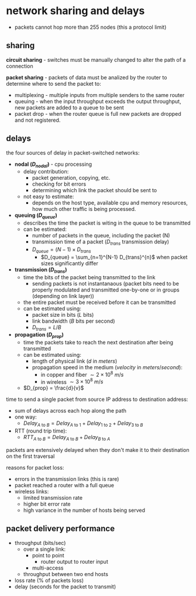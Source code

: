 # network sharing and delays
- packets cannot hop more than 255 nodes (this a protocol limit)

## sharing
**circuit sharing** - switches must be manually changed to alter the path of a connection

**packet sharing** - packets of data must be analized by the router to determine where to send the packet to:
- multiplexing - multiple inputs from multiple senders to the same router
- queuing - when the input throughput exceeds the output throughput, new packets are added to a queue to be sent
- packet drop - when the router queue is full new packets are dropped and not registered.


## delays

the four sources of delay in packet-switched networks:
  - **nodal  ($D_{nodal}$)** - cpu processing
    - delay contribution:
      - packet generation, copying, etc.
      - checking for bit errors
      - determining which link the packet should be sent to
    - not easy to estimate:
      - depends on the host type, available cpu and memory resources, how much other traffic is being processed.
  - **queuing ($D_{queue}$)**
    - describes the time the packet is witing in the queue to be transmitted
    - can be estimated:
      - number of packets in the queue, including the packet (N)
      - transmission time of a packet ($D_{trans}$ transmission delay)
      - $D_{queue} = (N -1) \times D_{trans}$
        - $D_{queue} = \sum_{n=1}^{N-1} D_{trans}^{n}$ when packet sizes significantly differ
  - **transmission ($D_{trans}$)**
    - time the bits of the packet being transmitted to the link 
      - sending packets is not instantanaous (packet bits need to be properly modulated and transmitted one-by-one or in groups (depending on link layer))
    - the entire packet must be received before it can be transmitted
    - can be estimated using:
      - packet size in bits ($L$ bits)
      - link bandwidth ($B$ bits per second)
      - $D_{trans} = L/B$
  - **propagation ($D_{prop}$)** 
    - time the packets take to reach the next destination after being transmitted 
    - can be estimated using:
      - length of physical link ($d$ in $meters$)
      - propagation speed in the medium ($velocity$ in $meters/second$):
        - in copper and fiber $\sim 2 \times 10^8 \ m/s$
        - in wireless $\sim 3 \times 10^8 \ m/s$
    - $D_{prop} = \frac{d}{v}$

time to send a single packet from source IP address to destination address:
- sum of delays across each hop along the path
- one way:
  - $Delay_{A \text{ to } B} = Delay_{A \text{ to } 1} + Delay_{1 \text{ to } 2} + Delay_{3 \text{ to } B}$
- RTT (round trip time):
  - $RTT_{A \text{ to } B} = Delay_{A \text{ to } B} + Delay_{B \text{ to } A}$

packets are extensively delayed when they don't make it to their destination on the first traversal

reasons for packet loss:
- errors in the transmission links (this is rare)
- packet reached a router with a full queue
- wireless links:
  - limited transmission rate
  - higher bit error rate
  - high variance in the number of hosts being served

## packet delivery performance
- throughput (bits/sec)
  - over a single link:
    - point to point
      - router output to router input
    - multi-access
  - throughput between two end hosts
- loss rate (% of packets loss)
- delay (seconds for the packet to transmit)